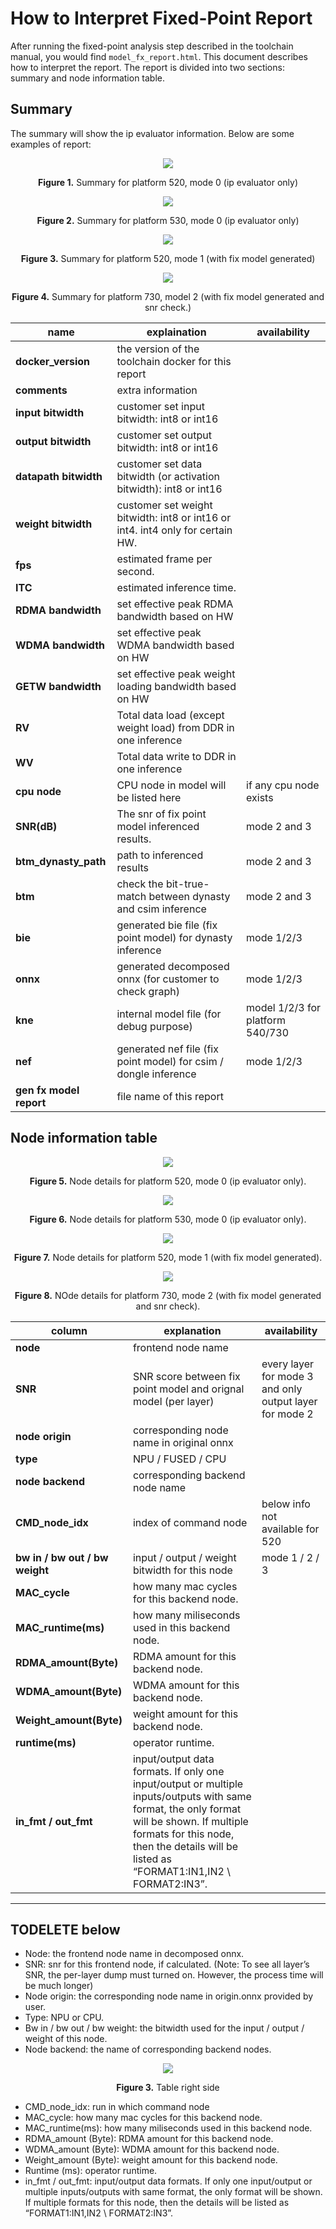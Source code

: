 # How to Interpret Fixed-Point Report

After running the fixed-point analysis step described in the toolchain manual, you would find `model_fx_report.html`.
This document describes how to interpret the report. The report is divided into two sections: summary and node
information table.

## Summary

The summary will show the ip evaluator information. Below are some examples of report:

<div align="center">
<img src="../../imgs/fx_report/table_summary_520.png">
<p><span style="font-weight: bold;">Figure 1.</span> Summary for platform 520, mode 0 (ip evaluator only) </p>
</div>

<div align="center">
<img src="../../imgs/fx_report/table_summary_530.png">
<p><span style="font-weight: bold;">Figure 2.</span> Summary for platform 530, mode 0 (ip evaluator only) </p>
</div>

<div align="center">
<img src="../../imgs/fx_report/table_summary_520_mode1.png">
<p><span style="font-weight: bold;">Figure 3.</span> Summary for platform 520, mode 1 (with fix model generated) </p>
</div>

<div align="center">
<img src="../../imgs/fx_report/table_summary_730_mode2.png">
<p><span style="font-weight: bold;">Figure 4.</span> Summary for platform 730, model 2 (with fix model generated and snr check.) </p>
</div>

| **name**                | **explaination**                                                               | **availability**                 |
|-------------------------|--------------------------------------------------------------------------------|----------------------------------|
| **docker_version**      | the version of the toolchain docker for this report                            |                                  |
| **comments**            | extra information                                                              |                                  |
| **input bitwidth**      | customer set input bitwidth: int8 or int16                                     |                                  |
| **output bitwidth**     | customer set output bitwidth: int8 or int16                                    |                                  |
| **datapath bitwidth**   | customer set data bitwidth (or activation bitwidth): int8 or int16             |                                  |
| **weight bitwidth**     | customer set weight bitwidth: int8 or int16 or int4. int4 only for certain HW. |                                  |
| **fps**                 | estimated frame per second.                                                    |                                  |
| **ITC**                 | estimated inference time.                                                      |                                  |
| **RDMA bandwidth**      | set effective peak RDMA bandwidth based on HW                                  |                                  |
| **WDMA bandwidth**      | set effective peak WDMA bandwidth based on HW                                  |                                  |
| **GETW bandwidth**      | set effective peak weight loading bandwidth based on HW                        |                                  |
| **RV**                  | Total data load (except weight load) from DDR in one inference                 |                                  |
| **WV**                  | Total data write to DDR in one inference                                       |                                  |
| **cpu node**            | CPU node in model will be listed here                                          | if any cpu node exists           |
| **SNR(dB)**             | The snr of fix point model inferenced results.                                 | mode 2 and 3                     |
| **btm_dynasty_path**    | path to inferenced results                                                     | mode 2 and 3                     |
| **btm**                 | check the bit-true-match between dynasty and csim inference                    | mode 2 and 3                     |
| **bie**                 | generated bie file (fix point model) for dynasty inference                     | mode 1/2/3                       |
| **onnx**                | generated decomposed onnx (for customer to check graph)                        | mode 1/2/3                       |
| **kne**                 | internal model file (for debug purpose)                                        | model 1/2/3 for platform 540/730 |
| **nef**                 | generated nef file (fix point model) for csim / dongle inference               | mode 1/2/3                       |
| **gen fx model report** | file name of this report                                                       |                                  |



## Node information table

<div align="center">
<img src="../../imgs/fx_report/table_detailed_520.png">
<p><span style="font-weight: bold;">Figure 5.</span> Node details for platform 520, mode 0 (ip evaluator only). </p>
</div>

<div align="center">
<img src="../../imgs/fx_report/table_detailed_530.png">
<p><span style="font-weight: bold;">Figure 6.</span> Node details for platform 530, mode 0 (ip evaluator only). </p>
</div>

<div align="center">
<img src="../../imgs/fx_report/table_detailed_520_mode1.png">
<p><span style="font-weight: bold;">Figure 7.</span> Node details for platform 520, mode 1 (with fix model generated). </p>
</div>

<div align="center">
<img src="../../imgs/fx_report/table_detailed_730_mode2.png">
<p><span style="font-weight: bold;">Figure 8.</span> NOde details for platform 730, mode 2 (with fix model generated and snr check). </p>
</div>

| **column**                     | **explanation**                                                                                                                                                                                                                            | **availability**                                        |
|--------------------------------|--------------------------------------------------------------------------------------------------------------------------------------------------------------------------------------------------------------------------------------------|---------------------------------------------------------|
| **node**                       | frontend node name                                                                                                                                                                                                                         |                                                         |
| **SNR**                        | SNR score between fix point model and orignal model (per layer)                                                                                                                                                                            | every layer for mode 3 and only output layer for mode 2 |
| **node origin**                | corresponding node name in original onnx                                                                                                                                                                                                   |                                                         |
| **type**                       | NPU / FUSED / CPU                                                                                                                                                                                                                          |                                                         |
| **node backend**               | corresponding backend node name                                                                                                                                                                                                            |                                                         |
| **CMD_node_idx**               | index of command node                                                                                                                                                                                                                      | below info not available for 520                        |
| **bw in / bw out / bw weight** | input / output / weight bitwidth for this node                                                                                                                                                                                             | mode 1 / 2 / 3                                          |
| **MAC_cycle**                  | how many mac cycles for this backend node.                                                                                                                                                                                                 |                                                         |
| **MAC_runtime(ms)**            | how many miliseconds used in this backend node.                                                                                                                                                                                            |                                                         |
| **RDMA_amount(Byte)**          | RDMA amount for this backend node.                                                                                                                                                                                                         |                                                         |
| **WDMA_amount(Byte)**          | WDMA amount for this backend node.                                                                                                                                                                                                         |                                                         |
| **Weight_amount(Byte)**        | weight amount for this backend node.                                                                                                                                                                                                       |                                                         |
| **runtime(ms)**                | operator runtime.                                                                                                                                                                                                                          |                                                         |
| **in_fmt / out_fmt**           | input/output data formats. If only one input/output or multiple inputs/outputs with same format, the only format will be shown. If multiple formats for this node, then the details will be listed as “FORMAT1:IN1,IN2 \ FORMAT2:IN3”.     |                                                         |


------------------

## TODELETE below

* Node: the frontend node name in decomposed onnx.
* SNR: snr for this frontend node, if calculated. (Note: To see all layer’s SNR, the per-layer dump must turned on. However, the process time will be much longer)
* Node origin: the corresponding node name in origin.onnx provided by user.
* Type: NPU or CPU.
* Bw in / bw out / bw weight: the bitwidth used for the input / output / weight of this node.
* Node backend: the name of corresponding backend nodes.

<div align="center">
<img src="../../imgs/fx_report/table_2.png">
<p><span style="font-weight: bold;">Figure 3.</span> Table right side </p>
</div>

* CMD_node_idx: run in which command node
* MAC_cycle: how many mac cycles for this backend node.
* MAC_runtime(ms): how many miliseconds used in this backend node.
* RDMA_amount (Byte): RDMA amount for this backend node.
* WDMA_amount (Byte): WDMA amount for this backend node.
* Weight_amount (Byte): weight amount for this backend node.
* Runtime (ms): operator runtime.
* in_fmt / out_fmt: input/output data formats. If only one input/output or multiple inputs/outputs with same format, the only format will be shown. If multiple formats for this node, then the details will be listed as “FORMAT1:IN1,IN2 \\ FORMAT2:IN3”.

